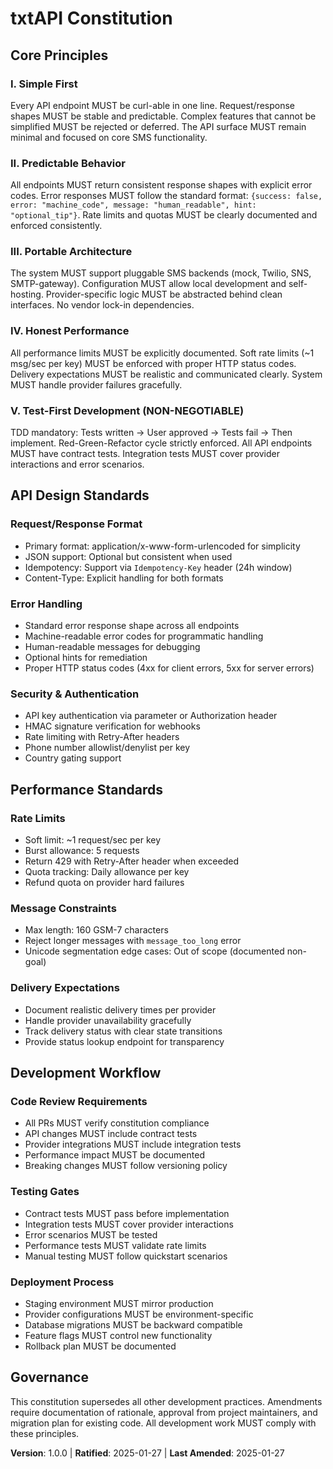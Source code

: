 <!--
Sync Impact Report:
Version change: N/A → 1.0.0
Modified principles: N/A (initial creation)
Added sections: API Design Standards, Error Handling, Performance Standards
Removed sections: N/A
Templates requiring updates: ✅ plan-template.md, ✅ spec-template.md, ✅ tasks-template.md
Follow-up TODOs: None
-->

# txtAPI Constitution

## Core Principles

### I. Simple First
Every API endpoint MUST be curl-able in one line. Request/response shapes MUST be stable and predictable. Complex features that cannot be simplified MUST be rejected or deferred. The API surface MUST remain minimal and focused on core SMS functionality.

### II. Predictable Behavior
All endpoints MUST return consistent response shapes with explicit error codes. Error responses MUST follow the standard format: `{success: false, error: "machine_code", message: "human_readable", hint: "optional_tip"}`. Rate limits and quotas MUST be clearly documented and enforced consistently.

### III. Portable Architecture
The system MUST support pluggable SMS backends (mock, Twilio, SNS, SMTP-gateway). Configuration MUST allow local development and self-hosting. Provider-specific logic MUST be abstracted behind clean interfaces. No vendor lock-in dependencies.

### IV. Honest Performance
All performance limits MUST be explicitly documented. Soft rate limits (~1 msg/sec per key) MUST be enforced with proper HTTP status codes. Delivery expectations MUST be realistic and communicated clearly. System MUST handle provider failures gracefully.

### V. Test-First Development (NON-NEGOTIABLE)
TDD mandatory: Tests written → User approved → Tests fail → Then implement. Red-Green-Refactor cycle strictly enforced. All API endpoints MUST have contract tests. Integration tests MUST cover provider interactions and error scenarios.

## API Design Standards

### Request/Response Format
- Primary format: application/x-www-form-urlencoded for simplicity
- JSON support: Optional but consistent when used
- Idempotency: Support via `Idempotency-Key` header (24h window)
- Content-Type: Explicit handling for both formats

### Error Handling
- Standard error response shape across all endpoints
- Machine-readable error codes for programmatic handling
- Human-readable messages for debugging
- Optional hints for remediation
- Proper HTTP status codes (4xx for client errors, 5xx for server errors)

### Security & Authentication
- API key authentication via parameter or Authorization header
- HMAC signature verification for webhooks
- Rate limiting with Retry-After headers
- Phone number allowlist/denylist per key
- Country gating support

## Performance Standards

### Rate Limits
- Soft limit: ~1 request/sec per key
- Burst allowance: 5 requests
- Return 429 with Retry-After header when exceeded
- Quota tracking: Daily allowance per key
- Refund quota on provider hard failures

### Message Constraints
- Max length: 160 GSM-7 characters
- Reject longer messages with `message_too_long` error
- Unicode segmentation edge cases: Out of scope (documented non-goal)

### Delivery Expectations
- Document realistic delivery times per provider
- Handle provider unavailability gracefully
- Track delivery status with clear state transitions
- Provide status lookup endpoint for transparency

## Development Workflow

### Code Review Requirements
- All PRs MUST verify constitution compliance
- API changes MUST include contract tests
- Provider integrations MUST include integration tests
- Performance impact MUST be documented
- Breaking changes MUST follow versioning policy

### Testing Gates
- Contract tests MUST pass before implementation
- Integration tests MUST cover provider interactions
- Error scenarios MUST be tested
- Performance tests MUST validate rate limits
- Manual testing MUST follow quickstart scenarios

### Deployment Process
- Staging environment MUST mirror production
- Provider configurations MUST be environment-specific
- Database migrations MUST be backward compatible
- Feature flags MUST control new functionality
- Rollback plan MUST be documented

## Governance

This constitution supersedes all other development practices. Amendments require documentation of rationale, approval from project maintainers, and migration plan for existing code. All development work MUST comply with these principles.

**Version**: 1.0.0 | **Ratified**: 2025-01-27 | **Last Amended**: 2025-01-27
